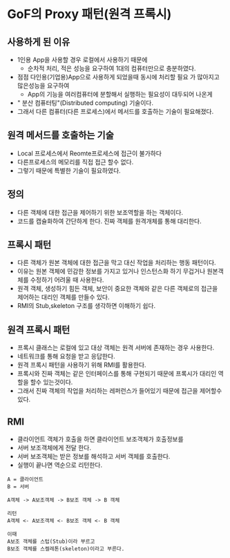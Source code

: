 # GoF의 Proxy 패턴(원격 프록시)

## 사용하게 된 이유
- 1인용 App을 사용할 경우 로컬에서 사용하기 때문에
  - 순차적 처리, 적은 성능을 요구하여 1대의 컴퓨터만으로 충분하였다.
- 점점 다인용(기업용)App으로 사용하게 되었을때 동시에 처리할 필요 가 많아지고 많은성능을 요구하여
  - App의 기능을 여러컴퓨터에 분할해서 실행하는 필요성이 대두되어 나온게
- " 분산 컴퓨터팅"(Distributed computing) 기술이다.
- 그래서 다른 컴퓨터(다른 프로세스)에서 메서드를 호출하는 기술이 필요해졌다.

## 원격 메서드를 호출하는 기술 
- Local 프로세스에서 Reomte프로세스에 접근이 불가하다
- 다른프로세스의 메모리를 직접 접근 할수 없다.
- 그렇기 때문에 특별한 기술이 필요하였다.


## 정의
- 다른 객체에 대한 접근을 제어하기 위한 보조역할을 하는 객체이다.
- 코드를 캡슐화하여 간단하게 한다. 진짜 객체를 원격개체를 통해 대리한다.  

## 프록시 패턴
- 다른 객체가 원본 객체에 대한 접근을 막고 대신 작업을 처리하는 행동 패턴이다.
- 이유는 원본 객체에 민감한 정보를 가지고 있거나 인스턴스화 하기 무겁거나 원본객체를 수정하기 어려울 때 사용한다.
- 원격 객체, 생성하기 힘든 객체, 보안이 중요한 객체와 같은 다른 객체로의 접근을 제어하는 대리인 객체를 만들수 있다.
- RMI의 Stub,skeleton 구조를 생각하면 이해하기 쉽다.

## 원격 프록시 패턴
- 프록시 클래스는 로컬에 있고 대상 객체는 원격 서버에 존재하는 경우 사용한다.
- 네트워크를 통해 요청을 받고 응답한다.
- 원격 프록시 패턴을 사용하기 위해 RMI를 활용한다.
- 프록시와 진짜 객체는 같은 인터페이스를 통해 구현되기 때문에 프록시가 대리인 역할을 할수 있는것이다.
- 그래서 진짜 객체의 작업을 처리하는 레퍼런스가 들어있기 때문에 접근을 제어할수 있다.


## RMI
- 클라이언트 객체가 호출을 하면 클라이언트 보조객체가 호출정보를 
- 서버 보조객체에게 전달 한다.
- 서버 보조객체는 받은 정보를 해석하고  서버 객체를 호출한다.
- 실행이 끝나면 역순으로 리턴한다.
```
A = 클라이언트
B = 서버

A객체 -> A보조객체 -> B보조 객체 -> B 객체

리턴
A객체 <- A보조객체 <- B보조 객체 <- B 객체

이때 
A보조 객체를 스텁(Stub)이라 부르고
B보조 객체를 스켈레톤(skeleton)이라고 부른다.
```